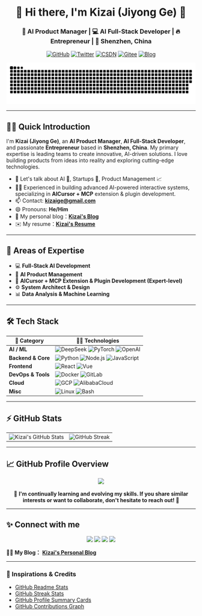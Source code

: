 <div align="center">

# 👋 Hi there, I'm **Kizai (Jiyong Ge)** 🌟

<h3>
   🚀 AI Product Manager | 💻 AI Full-Stack Developer | 🔥 Entrepreneur | 📍 Shenzhen, China
</h3>

<p align="center">
  <a href="https://github.com/Kizai"><img src="https://img.shields.io/badge/-GitHub-181717?style=for-the-badge&logo=github&logoColor=white" alt="GitHub"></a>
  <a href="https://twitter.com/kizai_ge"><img src="https://img.shields.io/badge/-Twitter-1DA1F2?style=for-the-badge&logo=twitter&logoColor=white" alt="Twitter"></a>
  <a href="https://blog.csdn.net/qq_42001163"><img src="https://img.shields.io/badge/-CSDN-FC5531?style=for-the-badge&logo=CSDN&logoColor=white" alt="CSDN"></a>
  <a href="https://gitee.com/kizai"><img src="https://img.shields.io/badge/-Gitee-C71D23?style=for-the-badge&logo=gitee&logoColor=white" alt="Gitee"></a>
  <a href="http://nas.kizai.top:18380/"><img src="https://img.shields.io/badge/-My%20Blog-334455?style=for-the-badge&logo=Microdotblog&logoColor=white" alt="Blog"></a>
</p>

  <img alt="Snake animation" src="https://raw.githubusercontent.com/Kizai/Kizai/master/assets/github-snake.svg" width=600 />

</div>

---

## 🙋‍♂️ Quick Introduction

I'm **Kizai (Jiyong Ge)**, an **AI Product Manager**, **AI Full-Stack Developer**, and passionate **Entrepreneur** based in **Shenzhen, China**. My primary expertise is leading teams to create innovative, AI-driven solutions. I love building products from ideas into reality and exploring cutting-edge technologies.

- 💬 Let's talk about AI 🤖, Startups 🚀, Product Management 📈
- 🧑‍💻 Experienced in building advanced AI-powered interactive systems, specializing in **AICursor + MCP** extension & plugin development.
- 📫 Contact: **[kizaige@gmail.com](mailto:kizaige@gmail.com)**
- 😄 Pronouns: **He/Him**
- 🧣 My personal blog：[**Kizai's Blog**](http://www.kizai.top:6688/)
- ✉️ My resume：[**Kizai's Resume**](https://animating-resume-phi.vercel.app/)

---

## 🚀 Areas of Expertise

- 💻 **Full-Stack AI Development**
- 🤖 **AI Product Management**
- 🧩 **AICursor + MCP Extension & Plugin Development (Expert-level)**
- ⚙️ **System Architect & Design**
- 📊 **Data Analysis & Machine Learning**

---

## 🛠️ Tech Stack

| 🌟 Category | 🧑‍💻 Technologies |
|---|---|
| **AI / ML** | ![DeepSeek](https://img.shields.io/badge/-DeepSeek-FF6F00?&logoColor=white) ![PyTorch](https://img.shields.io/badge/-PyTorch-EE4C2C?logo=pytorch&logoColor=white) ![OpenAI](https://img.shields.io/badge/-OpenAI-412991?logo=openai&logoColor=white) |
| **Backend & Core** | ![Python](https://img.shields.io/badge/-Python-3776AB?logo=python&logoColor=white) ![Node.js](https://img.shields.io/badge/-Node.JS-339933?logo=nodedotjs&logoColor=white) ![JavaScript](https://img.shields.io/badge/-JavaScript-F7DF1E?logo=javascript&logoColor=black) |
| **Frontend** | ![React](https://img.shields.io/badge/-React-61DAFB?logo=react&logoColor=black) ![Vue](https://img.shields.io/badge/-Vue.JS-4FC08D?logo=vuedotjs&logoColor=white) |
| **DevOps & Tools** | ![Docker](https://img.shields.io/badge/-Docker-2496ED?logo=docker&logoColor=white) ![GitLab](https://img.shields.io/badge/-GitLab-EE0000?logo=gitlab&logoColor=white) |
| **Cloud** | ![GCP](https://img.shields.io/badge/-GCP-4285F4?logo=googlecloud&logoColor=white) ![AlibabaCloud](https://img.shields.io/badge/-Alibaba%20Cloud-FF6A00?logo=alibaba&logoColor=white) |
| **Misc** | ![Linux](https://img.shields.io/badge/-Linux-FCC624?logo=linux&logoColor=black) ![Bash](https://img.shields.io/badge/-Bash-4EAA25?logo=gnubash&logoColor=white) |

---

## ⚡ GitHub Stats

<div align="center">
<table>
<tr>
<td><img alt="Kizai's GitHub Stats" src="https://github-readme-stats.vercel.app/api?username=kizai&show_icons=true&theme=buefy" width="460px"/></td>
<td><img alt="GitHub Streak" src="https://github-readme-streak-stats.herokuapp.com/?user=kizai&theme=buefy" width="460px"/></td>
</tr>
</table>
</div>

---

## 📈 GitHub Profile Overview

<div align="center">
  <img width="700px" src="https://github-profile-summary-cards.vercel.app/api/cards/profile-details?username=kizai&theme=buefy" />
</div>

<div align="center">

🌱 **I'm continually learning and evolving my skills. If you share similar interests or want to collaborate, don't hesitate to reach out! 🙌**

</div>

---

## ✨ Connect with me

<p align="center">
  <a href="https://github.com/Kizai"><img src="https://img.shields.io/badge/-GitHub-181717?style=flat-square&logo=github&logoColor=white"></a>
  <a href="https://twitter.com/kizai_ge"><img src="https://img.shields.io/badge/-Twitter-1DA1F2?style=flat-square&logo=twitter&logoColor=white"></a>
  <a href="https://blog.csdn.net/qq_42001163"><img src="https://img.shields.io/badge/-CSDN-FC5531?style=flat-square&logo=CSDN&logoColor=white"></a>
  <a href="https://gitee.com/kizai"><img src="https://img.shields.io/badge/-Gitee-C71D23?style=flat-square&logo=gitee&logoColor=white"></a>
</p>

👨‍💻 **My Blog：** [**Kizai's Personal Blog**](http://nas.kizai.top:18380/)

---

### 🔖 Inspirations & Credits

- [GitHub Readme Stats](https://github.com/anuraghazra/github-readme-stats)
- [GitHub Streak Stats](https://github.com/DenverCoder1/github-readme-streak-stats)
- [GitHub Profile Summary Cards](https://github.com/vn7n24fzkq/github-profile-summary-cards)
- [GitHub Contributions Graph](https://ghchart.rshah.org/)

